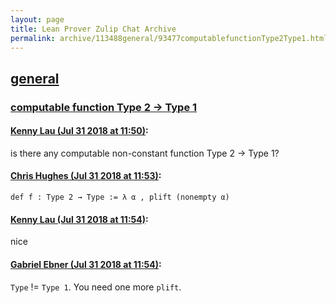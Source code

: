 ```yaml
---
layout: page
title: Lean Prover Zulip Chat Archive 
permalink: archive/113488general/93477computablefunctionType2Type1.html
---
```


## [general](index.html)
### [computable function Type 2 -> Type 1](93477computablefunctionType2Type1.html)

#### [Kenny Lau (Jul 31 2018 at 11:50)](https://leanprover.zulipchat.com/#narrow/stream/113488-general/topic/computable%20function%20Type%202%20-%3E%20Type%201/near/130632607):
is there any computable non-constant function Type 2 -> Type 1?

#### [Chris Hughes (Jul 31 2018 at 11:53)](https://leanprover.zulipchat.com/#narrow/stream/113488-general/topic/computable%20function%20Type%202%20-%3E%20Type%201/near/130632741):
`def f : Type 2 → Type := λ α , plift (nonempty α)`

#### [Kenny Lau (Jul 31 2018 at 11:54)](https://leanprover.zulipchat.com/#narrow/stream/113488-general/topic/computable%20function%20Type%202%20-%3E%20Type%201/near/130632762):
nice

#### [Gabriel Ebner (Jul 31 2018 at 11:54)](https://leanprover.zulipchat.com/#narrow/stream/113488-general/topic/computable%20function%20Type%202%20-%3E%20Type%201/near/130632821):
`Type` != `Type 1`.  You need one more `plift`.

